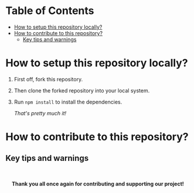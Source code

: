 # Table of Contents

- [How to setup this repository locally?](#how-to-setup-this-repository-locally)
- [How to contribute to this repository?](#how-to-contribute-to-this-repository)
  - [Key tips and warnings](#key-tips-and-warnings)

# How to setup this repository locally?

1. First off, fork this repository.
2. Then clone the forked repository into your local system.
3. Run `npm install` to install the dependencies.

   _That's pretty much it!_

# How to contribute to this repository?

## Key tips and warnings

<br>

<div align="center" >

**Thank you all once again for contributing and supporting our project!**

</div>
